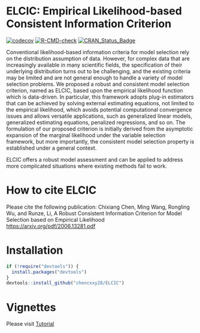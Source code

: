 
# ELCIC: Empirical Likelihood-based Consistent Information Criterion
[![codecov](https://codecov.io/gh/chencxxy28/ELCIC/branch/master/graph/badge.svg?token=MP1P4H0OHP)](https://nam11.safelinks.protection.outlook.com/?url=https%3A%2F%2Fapp.codecov.io%2Fgh%2Fchencxxy28%2FELCIC&amp;data=04%7C01%7Cchixiang.chen%40som.umaryland.edu%7C79885d3c57b04467c57d08d9db971e30%7C717009a620de461a88940312a395cac9%7C0%7C0%7C637782264380571588%7CUnknown%7CTWFpbGZsb3d8eyJWIjoiMC4wLjAwMDAiLCJQIjoiV2luMzIiLCJBTiI6Ik1haWwiLCJXVCI6Mn0%3D%7C3000&amp;sdata=jHGfKIAKeA0V8MzQrsx3NiB9KbNkX4T9X3xdP%2FfcEIw%3D&amp;reserved=0)
[![R-CMD-check](https://github.com/chencxxy28/ELCIC/workflows/R-CMD-check/badge.svg)](https://github.com/chencxxy28/ELCIC/actions)
[![CRAN_Status_Badge](https://www.r-pkg.org/badges/version/ELCIC)](https://cran.r-project.org/package=ELCIC)

Conventional likelihood-based information criteria for model selection
rely on the distribution assumption of data. However, for complex data
that are increasingly available in many scientific fields, the
specification of their underlying distribution turns out to be
challenging, and the existing criteria may be limited and are not
general enough to handle a variety of model selection problems. We
proposed a robust and consistent model selection criterion, named as
ELCIC, based upon the empirical likelihood function which is
data-driven. In particular, this framework adopts plug-in estimators
that can be achieved by solving external estimating equations, not
limited to the empirical likelihood, which avoids potential
computational convergence issues and allows versatile applications, such
as generalized linear models, generalized estimating equations,
penalized regressions, and so on. The formulation of our proposed
criterion is initially derived from the asymptotic expansion of the
marginal likelihood under the variable selection framework, but more
importantly, the consistent model selection property is established
under a general context.

ELCIC offers a robust model assessment and can be applied to address
more complicated situations where existing methods fail to work.

# How to cite ELCIC

Please cite the following publication: Chixiang Chen, Ming Wang,
Rongling Wu, and Runze, Li, A Robust Consistent Information Criterion
for Model Selection based on Empirical Likelihood
<https://arxiv.org/pdf/2006.13281.pdf>

# Installation

``` r
if (!require("devtools")) {
  install.packages("devtools")
}
devtools::install_github("chencxxy28/ELCIC")
```

# Vignettes

Please visit [Tutorial](https://chencxxy28.github.io/ELCIC/articles/ELCIC.html)
